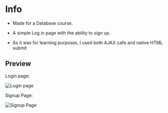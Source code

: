 <h1>Info</h1>
<ul>
    <li><p>Made for a Database course.</p></li>
    <li><p>A simple Log in page with the ability to sign up.</p></li>
    <li><p>As it was for learning purposes, I used both AJAX calls and native HTML submit</p></li>
</ul>

## Preview

Login page:

![Login page](https://i.imgur.com/CDv31CK.png)


Signup Page:

![Signup Page](https://i.imgur.com/q6BQqoR.png)
